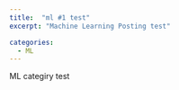 ```yaml
---
title:  "ml #1 test"
excerpt: "Machine Learning Posting test"

categories:
  - ML
---
```


ML categiry test